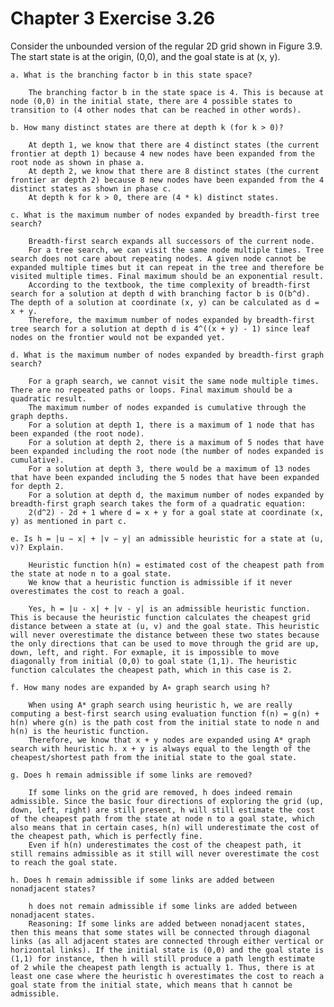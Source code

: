 # Chapter 3 Exercise 3.26

Consider the unbounded version of the regular 2D grid shown in Figure 3.9. The start
state is at the origin, (0,0), and the goal state is at (x, y).

    a. What is the branching factor b in this state space?

        The branching factor b in the state space is 4. This is because at node (0,0) in the initial state, there are 4 possible states to transition to (4 other nodes that can be reached in other words).

    b. How many distinct states are there at depth k (for k > 0)? 

        At depth 1, we know that there are 4 distinct states (the current frontier at depth 1) because 4 new nodes have been expanded from the root node as shown in phase a.
        At depth 2, we know that there are 8 distinct states (the current frontier ar depth 2) because 8 new nodes have been expanded from the 4 distinct states as shown in phase c.
        At depth k for k > 0, there are (4 * k) distinct states.

    c. What is the maximum number of nodes expanded by breadth-first tree search? 

        Breadth-first search expands all successors of the current node.
        For a tree search, we can visit the same node multiple times. Tree search does not care about repeating nodes. A given node cannot be expanded multiple times but it can repeat in the tree and therefore be visited multiple times. Final maximum should be an exponential result.
        According to the textbook, the time complexity of breadth-first search for a solution at depth d with branching factor b is O(b^d). The depth of a solution at coordinate (x, y) can be calculated as d = x + y. 
        Therefore, the maximum number of nodes expanded by breadth-first tree search for a solution at depth d is 4^((x + y) - 1) since leaf nodes on the frontier would not be expanded yet.

    d. What is the maximum number of nodes expanded by breadth-first graph search? 

        For a graph search, we cannot visit the same node multiple times. There are no repeated paths or loops. Final maximum should be a quadratic result.
        The maximum number of nodes expanded is cumulative through the graph depths.
        For a solution at depth 1, there is a maximum of 1 node that has been expanded (the root node).
        For a solution at depth 2, there is a maximum of 5 nodes that have been expanded including the root node (the number of nodes expanded is cumulative). 
        For a solution at depth 3, there would be a maximum of 13 nodes that have been expanded including the 5 nodes that have been expanded for depth 2.
        For a solution at depth d, the maximum number of nodes expanded by breadth-first graph search takes the form of a quadratic equation:
        2(d^2) - 2d + 1 where d = x + y for a goal state at coordinate (x, y) as mentioned in part c.

    e. Is h = |u − x| + |v − y| an admissible heuristic for a state at (u, v)? Explain.

        Heuristic function h(n) = estimated cost of the cheapest path from the state at node n to a goal state.
        We know that a heuristic function is admissible if it never overestimates the cost to reach a goal.

        Yes, h = |u - x| + |v - y| is an admissible heuristic function. This is because the heuristic function calculates the cheapest grid distance between a state at (u, v) and the goal state. This heuristic will never overestimate the distance between these two states because the only directions that can be used to move through the grid are up, down, left, and right. For exmaple, it is impossible to move diagonally from initial (0,0) to goal state (1,1). The heuristic function calculates the cheapest path, which in this case is 2. 

    f. How many nodes are expanded by A∗ graph search using h?

        When using A* graph search using heuristic h, we are really computing a best-first search using evaluation function f(n) = g(n) + h(n) where g(n) is the path cost from the initial state to node n and h(n) is the heuristic function.
        Therefore, we know that x + y nodes are expanded using A* graph search with heuristic h. x + y is always equal to the length of the cheapest/shortest path from the initial state to the goal state.

    g. Does h remain admissible if some links are removed?

        If some links on the grid are removed, h does indeed remain admissible. Since the basic four directions of exploring the grid (up, down, left, right) are still present, h will still estimate the cost of the cheapest path from the state at node n to a goal state, which also means that in certain cases, h(n) will underestimate the cost of the cheapest path, which is perfectly fine.
        Even if h(n) underestimates the cost of the cheapest path, it still remains admissible as it still will never overestimate the cost to reach the goal state.

    h. Does h remain admissible if some links are added between nonadjacent states?

        h does not remain admissible if some links are added between nonadjacent states. 
        Reasoning: If some links are added between nonadjacent states, then this means that some states will be connected through diagonal links (as all adjacent states are connected through either vertical or horizontal links). If the initial state is (0,0) and the goal state is (1,1) for instance, then h will still produce a path length estimate of 2 while the cheapest path length is actually 1. Thus, there is at least one case where the heuristic h overestimates the cost to reach a goal state from the initial state, which means that h cannot be admissible.